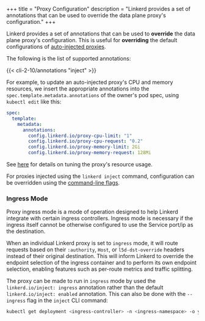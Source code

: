 +++
title = "Proxy Configuration"
description = "Linkerd provides a set of annotations that can be used to override the data plane proxy's configuration."
+++

Linkerd provides a set of annotations that can be used to **override** the data
plane proxy's configuration. This is useful for **overriding** the default
configurations of [auto-injected proxies](../../features/proxy-injection/).

The following is the list of supported annotations:

{{< cli-2-10/annotations "inject" >}}

For example, to update an auto-injected proxy's CPU and memory resources, we
insert the appropriate annotations into the `spec.template.metadata.annotations`
of the owner's pod spec, using `kubectl edit` like this:

```yaml
spec:
  template:
    metadata:
      annotations:
        config.linkerd.io/proxy-cpu-limit: "1"
        config.linkerd.io/proxy-cpu-request: "0.2"
        config.linkerd.io/proxy-memory-limit: 2Gi
        config.linkerd.io/proxy-memory-request: 128Mi
```

See [here](../../tasks/configuring-proxy-concurrency/) for details on tuning the
proxy's resource usage.

For proxies injected using the `linkerd inject` command, configuration can be
overridden using the [command-line flags](../cli/inject/).

### Ingress Mode

Proxy ingress mode is a mode of operation designed to help Linkerd integrate
with certain ingress controllers. Ingress mode is necessary if the ingress
itself cannot be otherwise configured to use the Service port/ip as the
destination.

When an individual Linkerd proxy is set to `ingress` mode, it will route
requests based on their `:authority`, `Host`, or `l5d-dst-override` headers
instead of their original destination. This will inform Linkerd to override the
endpoint selection of the ingress container and to perform its own endpoint
selection, enabling features such as per-route metrics and traffic splitting.

The proxy can be made to run in `ingress` mode by used the `linkerd.io/inject:
ingress` annotation rather than the default `linkerd.io/inject: enabled`
annotation. This can also be done with the `--ingress` flag in the `inject` CLI
command:

```bash
kubectl get deployment <ingress-controller> -n <ingress-namespace> -o yaml | linkerd inject --ingress - | kubectl apply -f -
```
